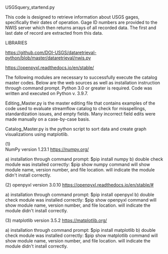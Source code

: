 USGSquery_startend.py

This code is designed to retrieve information about USGS gages, specifically their dates of operation. Gage ID numbers are provided to the NWIS server which 
then returns arrays of all recorded data. The first and last date of record are extracted from this data.


LIBRARIES

https://github.com/DOI-USGS/dataretrieval-python/blob/master/dataretrieval/nwis.py

https://openpyxl.readthedocs.io/en/stable/




The following modules are necessary to successfully execute the catalog master codes. Below are the web sources
as well as installation instruction through command prompt. Python 3.0 or greater is required. Code was
written and executed on Python v. 3.9.7.

Editing_Master.py is the master editing file that contains examples of the code used to evaluate streamflow
catalog to check for misspellings, standardization issues, and empty fields. Many incorrect field edits were 
made manually on a case-by-case basis.

Catalog_Master.py is the python script to sort data and create graph visualizations using matplotlib.


(1) 	
NumPy
version 1.23.1
https://numpy.org/

a) installation through command prompt:
	$pip install numpy
b) double check module was installed correctly:
	$pip show numpy
<show> command will show module name, version number, and file location. <package not found> will indicate
the module didn't install correctly.

(2)
openpyxl 
version 3.0.10
https://openpyxl.readthedocs.io/en/stable/#

a) installation through command prompt:
	$pip install openpyxl
b) double check module was installed correctly:
	$pip show openpyxl
<show> command will show module name, version number, and file location. <package not found> will indicate
the module didn't install correctly.

(3)
matplotlib
version 3.5.2
https://matplotlib.org/

a) installation through command prompt:
	$pip install matplotlib
b) double check module was installed correctly:
	$pip show matplotlib
<show> command will show module name, version number, and file location. <package not found> will indicate
the module didn't install correctly.
